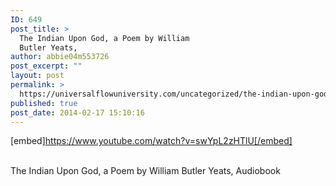 ```yaml
---
ID: 649
post_title: >
  The Indian Upon God, a Poem by William
  Butler Yeats,
author: abbie04m553726
post_excerpt: ""
layout: post
permalink: >
  https://universalflowuniversity.com/uncategorized/the-indian-upon-god-a-poem-by-william-butler-yeats/
published: true
post_date: 2014-02-17 15:10:16
---
```

[embed]https://www.youtube.com/watch?v=swYpL2zHTlU[/embed]</br></br>
<p>The Indian Upon God, a Poem by William Butler Yeats, Audiobook </p>